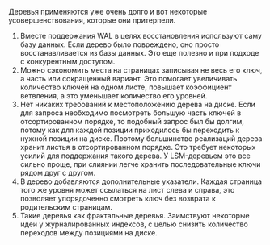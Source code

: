 Деревья применяются уже очень долго и вот некоторые усовершенствования, которые они притерпели.

1. Вместе поддержания WAL в целях восстановления используют саму базу данных. Если дерево было повреждено, оно просто восстанавливается из базы данных. Это еще полезно и при подходе с конкурентным доступом.
2. Можно сэкономить места на страницах записывая не весь его ключ, а часть или сокращенный вариант. Это помогает увеличивать количество ключей на одном листе, повышает коэффициент ветвления, а это уменьшает количество его уровней.
3. Нет никаких требований к местоположению дерева на диске. Если для запроса необходимо посмотреть большую часть ключей в отсортированном порядке, то подобный запрос был бы долгим, потому как для каждой позиции приходилось бы переходить к нужной позиции на диске. Поэтому большинство реализаций дерева хранит листья в отсортированном порядке. Это требует некоторых усилий для поддержания такого дерева. У LSM-деревьем это все сильно проще, при слиянии легче хранить последовательные ключи рядом друг с другом.
4. В дерево добавляются дополнительные указатели. Каждая страница того же уровня может ссылаться на лист слева и справа, это позволяет упорядоченно смотреть ключ без возврата к родительским страницам.
5. Такие деревья как фрактальные деревья. Заимствуют некоторые идеи у журналированных индексов, с целью снизить количество переходов между позициями на диске.